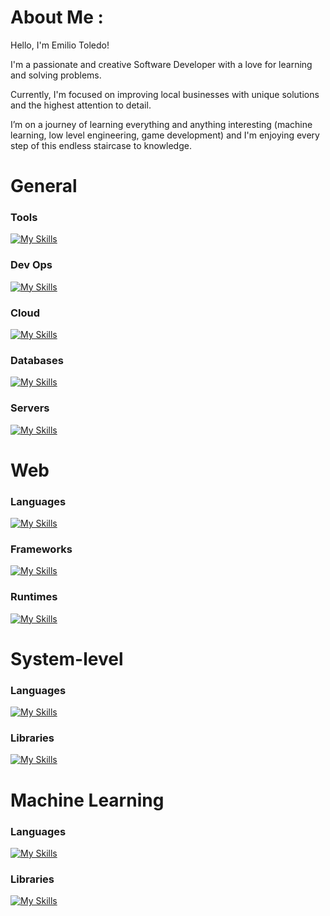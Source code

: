 # About Me :
Hello, I'm Emilio Toledo!

I'm a passionate and creative Software Developer with a love for learning and solving problems.

Currently, I'm focused on improving local businesses with unique solutions and the highest attention to detail.

I’m on a journey of learning everything and anything interesting (machine learning, low level engineering, game development) and I'm enjoying every step of this endless staircase to knowledge.

# General
### Tools
[![My Skills](https://skillicons.dev/icons?i=git,github,vim,vscode)](https://skillicons.dev)

### Dev Ops
[![My Skills](https://skillicons.dev/icons?i=supabase,vercel,docker,kubernetes,githubactions)](https://skillicons.dev)

### Cloud
[![My Skills](https://skillicons.dev/icons?i=aws)](https://skillicons.dev)

### Databases
[![My Skills](https://skillicons.dev/icons?i=mongo,postgres)](https://skillicons.dev)

### Servers
[![My Skills](https://skillicons.dev/icons?i=linux,nginx)](https://skillicons.dev)

# Web
### Languages
[![My Skills](https://skillicons.dev/icons?i=ts,js)](https://skillicons.dev)

### Frameworks
[![My Skills](https://skillicons.dev/icons?i=svelte,react,nextjs,vue,nuxtjs,astro,nestjs)](https://skillicons.dev)

### Runtimes
[![My Skills](https://skillicons.dev/icons?i=nodejs,deno,bun)](https://skillicons.dev)

# System-level
### Languages
[![My Skills](https://skillicons.dev/icons?i=rust)](https://skillicons.dev)

### Libraries
[![My Skills](https://skillicons.dev/icons?i=tauri)](https://skillicons.dev)

# Machine Learning
### Languages
[![My Skills](https://skillicons.dev/icons?i=python)](https://skillicons.dev)

### Libraries
[![My Skills](https://skillicons.dev/icons?i=sklearn)](https://skillicons.dev)
